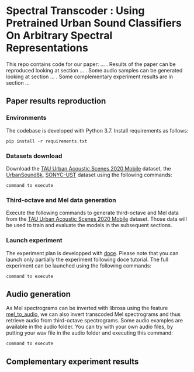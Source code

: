 # Spectral Transcoder : Using Pretrained Urban Sound Classifiers On Arbitrary Spectral Representations

This repo contains code for our paper: ... . Results of the paper can be reproduced looking at section ... . Some audio samples can be generated looking at section ... . Some complementary experiment results are in section ... 

## Paper results reproduction

### Environments

The codebase is developed with Python 3.7. Install requirements as follows:
```
pip install -r requirements.txt
```
### Datasets download

Download the [TAU Urban Acoustic Scenes 2020 Mobile](https://dcase.community/challenge2021/task-acoustic-scene-classification) dataset, the [UrbanSound8k](https://urbansounddataset.weebly.com/urbansound8k.html), [SONYC-UST](https://zenodo.org/record/3966543#.ZFtddpHP1kg) dataset using the following commands:


```
command to execute
```

### Third-octave and Mel data generation

Execute the following commands to generate third-octave and Mel data from the [TAU Urban Acoustic Scenes 2020 Mobile](https://dcase.community/challenge2021/task-acoustic-scene-classification) dataset. Those data will be used to train and evaluate the models in the subsequent sections. 

### Launch experiment

The experiment plan is developped with [doce](https://doce.readthedocs.io/en/latest/). Please note that you can launch only partially the experiment following doce tutorial. The full experiment can be launched using the following commands:

```
command to execute
```


## Audio generation

As Mel spectrograms can be inverted with librosa using the feature [mel_to_audio](https://librosa.org/doc/main/generated/librosa.feature.inverse.mel_to_audio.html), we can also invert transcoded Mel spectrograms and thus retrieve audio from third-octave spectrograms. Some audio examples are available in the audio folder. You can try with your own audio files, by putting your wav file in the audio folder and executing this command:

```
command to execute
```

## Complementary experiment results
